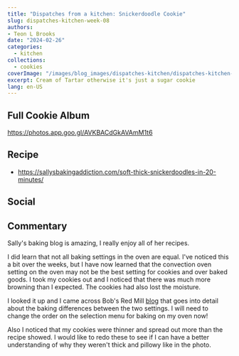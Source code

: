 ```yaml
---
title: "Dispatches from a kitchen: Snickerdoodle Cookie"
slug: dispatches-kitchen-week-08
authors:
- Teon L Brooks
date: "2024-02-26"
categories:
  - kitchen
collections:
  - cookies
coverImage: "/images/blog_images/dispatches-kitchen/dispatches-kitchen-week-08.jpg"
excerpt: Cream of Tartar otherwise it's just a sugar cookie
lang: en-US
---
```


<script> import Callout from '$lib/components/Callout.svelte'; </script>

<Callout>
<h2>Full Cookie Album</h2>

<https://photos.app.goo.gl/AVKBACdGkAVAmM1t6>
</Callout>

## Recipe

- https://sallysbakingaddiction.com/soft-thick-snickerdoodles-in-20-minutes/

## Social

<div>
    <span id="teonbrooks.com-3kmdapeb2q624"></span>
    <script src="https://assets.bluesky.lol/js/b1.js" data-handle="teonbrooks.com" data-skeet="3kmdapeb2q624"></script>
</div>

## Commentary

Sally's baking blog is amazing, I really enjoy all of her recipes.

I did learn that not all baking settings in the oven are equal. I've noticed this a bit over the weeks, but I have now learned that the convection oven setting on the oven may not be the best setting for cookies and over baked goods. I took my cookies out and I noticed that there was much more browning than I expected. The cookies had also lost the moisture.

I looked it up and I came across Bob's Red Mill [blog](https://www.bobsredmill.com/blog/healthy-living/convection-oven-vs-regular-oven/) that goes into detail about the baking differences between the two settings. I will need to change the order on the selection menu for baking on my oven now!

Also I noticed that my cookies were thinner and spread out more than the recipe showed. I would like to redo these to see if I can have a better understanding of why they weren't thick and pillowy like in the photo.
